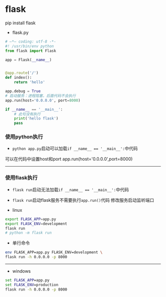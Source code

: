 # flask





pip install flask


- flask.py
```py
# —*— coding: utf-8 -*-
#! /usr/bin/env python
from flask import Flask

app = Flask(__name__)


@app.route('/')
def index():
    return 'hello'

app.debug = True
# 启动服务：进程阻塞，后面代码不会执行
app.run(host='0.0.0.0', port=8000)

if __name__ == '__main__':
    # 此句没有执行
    print('hello flask')
    pass


```


### 使用python执行
- `python app.py`启动可以加载`if __name__ == '__main__':`中代码

可以在代码中设置host和port
app.run(host='0.0.0.0',port=8000)


---
### 使用flask执行

- `flask run`启动无法加载`if __name__ == '__main__':`中代码

- `flask run`启动flask服务不需要执行`app.run()`代码
修改服务启动监听端口

- linux
```sh
export FLASK_APP=app.py
export FLASK_ENV=development
flask run
# python -m flask run
```
- 单行命令
```sh
env FLASK_APP=app.py FLASK_ENV=development \
flask run -h 0.0.0.0 -p 8000
```


---
- windows
```bat
set FLASK_APP=app.py
set FLASK_ENV=production
flask run -h 0.0.0.0 -p 8000
```




